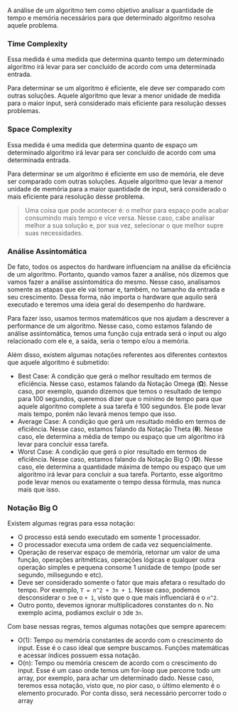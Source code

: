 A análise de um algoritmo tem como objetivo analisar a quantidade de tempo e memória necessários para que determinado algoritmo resolva aquele problema.

### Time Complexity 
Essa medida é uma medida que determina quanto tempo um determinado algoritmo irá levar para ser concluído de acordo com uma determinada entrada.

Para determinar se um algoritmo é eficiente, ele deve ser comparado com outras soluções. Aquele algoritmo que levar a menor unidade de medida para o maior input, será considerado mais eficiente para resolução desses problemas.
### Space Complexity
Essa medida é uma medida que determina quanto de espaço um determinado algoritmo irá levar para ser concluído de acordo com uma determinada entrada.

Para determinar se um algoritmo é eficiente em uso de memória, ele deve ser comparado com outras soluções. Aquele algoritmo que levar a menor unidade de memória para a maior quantidade de input, será considerado o mais eficiente para resolução desse problema.

> Uma coisa que pode acontecer é: o melhor para espaço pode acabar consumindo mais tempo e vice versa. Nesse caso, cabe analisar melhor a sua solução e, por sua vez, selecionar o que melhor supre suas necessidades.

### Análise Assintomática
De fato, todos os aspectos do hardware influenciam na análise da eficiência de um algoritmo. Portanto, quando vamos fazer a análise, nós dizemos que vamos fazer a análise assintomática do mesmo. Nesse caso, analisamos somente as etapas que ele vai tomar e, também,  no tamanho da entrada e seu crescimento. Dessa forma, não importa o hardware que aquilo será executado e teremos uma ideia geral do desempenho do hardware.

Para fazer isso, usamos termos matemáticos que nos ajudam a descrever a performance de um algoritmo. Nesse caso, como estamos falando de análise assintomática, temos uma função cuja entrada será o input ou algo relacionado com ele e, a saída, seria o tempo e/ou a memória.

Além disso, existem algumas notações referentes aos diferentes contextos que aquele algoritmo é submetido:
- Best Case: A condição que gerá o melhor resultado em termos de eficiência. Nesse caso, estamos falando da Notação Omega (**Ω**). Nesse caso, por exemplo, quando dizemos que temos o resultado de tempo para 100 segundos, queremos dizer que o mínimo de tempo para que aquele algoritmo complete a sua tarefa é 100 segundos. Ele pode levar mais tempo, porém não levará menos tempo que isso.
- Average Case: A condição que gerá um resultado médio em termos de eficiência. Nesse caso, estamos falando da Notação Theta (**θ**). Nesse caso, ele determina a média de tempo ou espaço que um algoritmo irá levar para concluir essa tarefa.
- Worst Case: A condição que gerá o pior resultado em termos de eficiência. Nesse caso, estamos falando da Notação Big O (**O**). Nesse caso, ele determina a quantidade máxima de tempo ou espaço que um algoritmo irá levar para concluir a sua tarefa. Portanto, esse algoritmo pode levar menos ou exatamente o tempo dessa fórmula, mas nunca mais que isso.

### Notação Big O 

Existem algumas regras para essa notação:

- O processo está sendo executado em somente 1 processador.
- O processador executa uma ordem de cada vez sequencialmente.
- Operação de reservar espaço de memória, retornar um valor de uma função, operações aritméticas, operações lógicas  e qualquer outra operação simples e pequena consome 1 unidade de tempo (pode ser segundo, milisegundo e etc).
- Deve ser considerado somente o fator que mais afetara o resultado do tempo. Por exemplo, `T = n^2 + 3n + 1`. Nesse caso, podemos desconsiderar o `3n`e o `+ 1`, visto que o que mais influenciará é o `n^2`.
- Outro ponto, devemos ignorar multiplicadores constantes do n. No exemplo acima, podiamos excluir o `3`de `3n`.

Com base nessas regras, temos algumas notações que sempre aparecem:

- O(1): Tempo ou memória constantes de acordo com o crescimento do input. Esse é o caso ideal que sempre buscamos. Funções matemáticas e acessar índices possuem essa notação.
- O(n): Tempo ou memória crescem de acordo com o crescimento do input. Esse é um caso onde temos um for-loop que percorre todo um array, por exemplo, para achar um determinado dado. Nesse caso, teremos essa notação, visto que, no pior caso, o último elemento é o elemento procurado. Por conta disso, será necessário percorrer todo o array